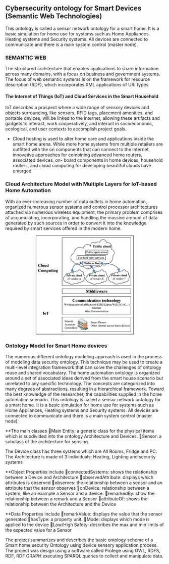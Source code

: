 ## Cybersecurity ontology for Smart Devices (Semantic Web Technologies)

This ontology is called a sensor network ontology for a smart home. It is a basic simulation for home use for systems such as Home Appliances, Heating systems and Security systems. All devices are connected to communicate and there is a main system control (master node).

### SEMANTIC WEB

The structured architecture that enables applications to share information across many domains, with a focus on business and government systems. The focus of web semantic systems is on the framework for resource description (RDF), which incorporates XML applications of URI types.

#### The Internet of Things (IoT) and Cloud Services in the Smart Household

IoT describes a prospect where a wide range of sensory devices and objects surrounding, like sensors, RFID tags, placement amenities, and portable devices, will be linked to the Internet, allowing these artifacts and gadgets to interact, work cooperatively, and interact in socioeconomic, ecological, and user contexts to accomplish project goals.

- Cloud hosting is used to alter home care and applications inside the smart home arena. While more home systems from multiple retailers are outfitted with the on components that can connect to the Internet, innovative approaches for combining advanced home routers, associated devices, on- board components in home devices, household routers, and cloud computing for developing beautiful clouds have emerged.

### Cloud Architecture Model with Multiple Layers for IoT-based Home Automation

With an ever-increasing number of data outlets in home automation, organized numerous sensor systems and control processor architectures attached via numerous wireless equipment, the primary problem comprises of accumulating, incorporating, and handling the massive amount of data generated by such sources in order to convert it into the knowledge required by smart services offered in the modern home.

<p align="center">
  <img src="Image/Picture1.jpg" alt="alt text" />
</p>

### Ontology Model for Smart Home devices

The numerous different ontology modeling approach is used in the process of modeling data security ontology. This technique may be used to create a multi-level integration framework that can solve the challenges of ontology reuse and shared vocabulary.
The home automation ontology is organized around a set of associated ideas derived from the smart house scenario but unrelated to any specific technology. The concepts are categorized into many degrees of abstractions, resulting in a hierarchical framework. Toward the best knowledge of the researcher, the capabilities supplied in the home automation scenario.
This ontology is called a sensor network ontology for a smart home. It is a basic simulation for home use for systems such as Home Appliances, Heating systems and Security systems. All devices are connected to communicate and there is a main system control (master node).

\*\*The main classes
Main Entity: a generic class for the physical items which is subdivided into the ontology Architecture and Devices.
Sensor: a subclass of the architecture for sensing.

The Device class has three systems which are All Rooms, Fridge and PC. The Architecture is made of 3 individuals; Heating, Lighting and security systems

\*\*Object Properties include
connectedSystems: shows the relationship between a Device and Architecture
observedAttribute: displays which attributes is observed
observes: the relationship between a sensor and an attribute that the sensor observes
onDevice: relationship between a system; like an example a Sensor and a device.
remarkedBy: show the relationship between a remark and a Sensor
attributeOf: shows the relationship between the Architecture and the Device

\*\*Data Properties include
remarkValue: displays the value that the sensor generated
hasType: a property unit.
Mode: displays which mode is applied to the device
Low/High Safety: describes the max and min limits of the expected value for a Sensor

The project summarizes and describes the basic ontology scheme of a Smart home security Ontology using device sensory application process. The project was design using a software called Protege using OWL, RDFS, RDF, RDF GRAPH executing SPARQL queries to collect and manipulate data.
